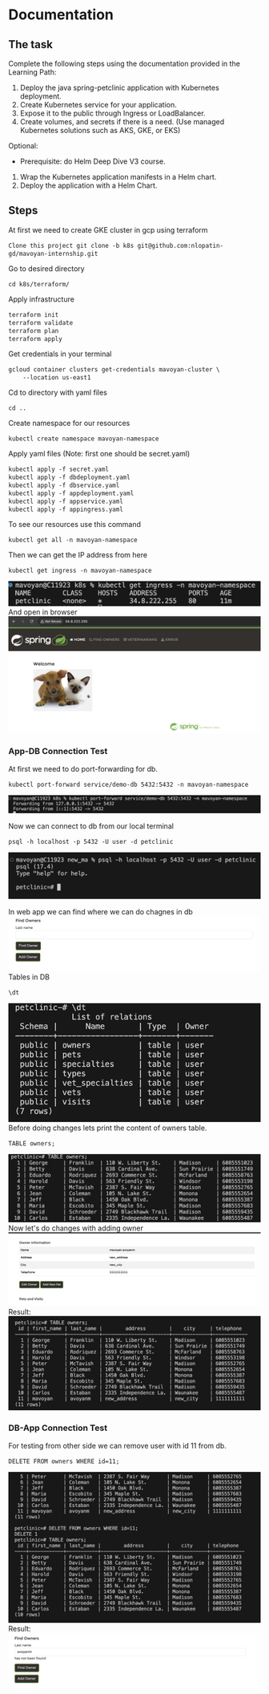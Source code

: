 # Documentation

## The task

Complete the following steps using the documentation provided in the Learning Path:

1. Deploy the java spring-petclinic application with Kubernetes deployment.
2. Create Kubernetes service for your application.
3. Expose it to the public through Ingress or LoadBalancer.
4. Create volumes, and secrets if there is a need. (Use managed Kubernetes solutions such as AKS, GKE, or EKS)

Optional:<br/>
 - Prerequisite: do Helm Deep Dive V3 course.
1. Wrap the Kubernetes application manifests in a Helm chart.
2. Deploy the application with a Helm Chart.

## Steps

At first we need to create GKE cluster in gcp using terraform
```
Clone this project git clone -b k8s git@github.com:nlopatin-gd/mavoyan-internship.git
```
Go to desired directory
```
cd k8s/terraform/
```
Apply infrastructure
```
terraform init
terraform validate
terraform plan
terraform apply
```
Get credentials in your terminal
```
gcloud container clusters get-credentials mavoyan-cluster \
    --location us-east1
```
Cd to directory with yaml files
```
cd ..
```
Create namespace for our resources
```
kubectl create namespace mavoyan-namespace
```
Apply yaml files (Note: first one should be secret.yaml)
```
kubectl apply -f secret.yaml
kubectl apply -f dbdeployment.yaml
kubectl apply -f dbservice.yaml
kubectl apply -f appdeployment.yaml
kubectl apply -f appservice.yaml
kubectl apply -f appingress.yaml
```
To see our resources use this command
```
kubectl get all -n mavoyan-namespace 
```
Then we can get the IP address from here
```
kubectl get ingress -n mavoyan-namespace
```
![screenshot](../screenshots/k8s/ingress.png)
And open in browser
![screenshot](../screenshots/k8s/result.png)

### App-DB Connection Test 


At first we need to do port-forwarding for db.
```
kubectl port-forward service/demo-db 5432:5432 -n mavoyan-namespace
```
![screenshot](../screenshots/k8s/pf.png)

Now we can connect to db from our local terminal
```
psql -h localhost -p 5432 -U user -d petclinic
```
![screenshot](../screenshots/k8s/dbcon.png)

In web app we can find where we can do chagnes in db
![screenshot](../screenshots/k8s/appd.png)
Tables in DB
```
\dt
```
![screenshot](../screenshots/k8s/tables.png)
Before doing changes lets print the content of owners table.
```
TABLE owners;
```
![screenshot](../screenshots/k8s/owners.png)
Now let's do changes with adding owner
![screenshot](../screenshots/k8s/addowner.png)
Result:
![screenshot](../screenshots/k8s/r1.png)

### DB-App Connection Test  

For testing from other side we can remove user with id 11 from db.
```
DELETE FROM owners WHERE id=11;
```
![screenshot](../screenshots/k8s/dbd.png)
Result:
![screenshot](../screenshots/k8s/r2.png)